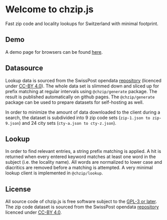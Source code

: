 Welcome to chzip.js
===================

Fast zip code and locality lookups for Switzerland with minimal
footprint.

Demo
----

A demo page for browsers can be found [here](https://github.com/znerol/chzip-js).


Datasource
----------

Lookup data is sourced from the SwissPost opendata
[repository](https://swisspost.opendatasoft.com/explore/dataset/plz_verzeichnis_v2/information/)
(licenced under [CC-BY
4.0](https://creativecommons.org/licenses/by/4.0/)). The whole data set
is slimmed down and sliced up for prefix matching at regular intervals
using `@chzip/generate` package. The result is published automatically
on github pages. The `@chzip/generate` package can be used to prepare
datasets for self-hosting as well.

In order to minimize the amount of data downloaded to the client during
a search, the dataset is subdivided into 9 zip code sets
(`zip-1.json to zip-9.json`) and 24 city sets
(`cty-a.json to cty-z.json`).

Lookup
------

In order to find relevant entries, a string prefix matching is applied.
A hit is returned when every entered keyword matches at least one word
in the subject (i.e. the locality name). All words are normalized to
lower case and diacritics are removed before a matching is attempted. A
very minimal lookup client is implemented in `@chzip/lookup`.

License
-------

All source code of chzip.js is free software subject to the [GPL-3 or
later](https://www.gnu.org/licenses/gpl-3.0.en.html). The zip code
dataset is sourced from the SwissPost opendata
[repository](https://swisspost.opendatasoft.com/explore/dataset/plz_verzeichnis_v2/information/)
licenced under [CC-BY
4.0](https://creativecommons.org/licenses/by/4.0/).
